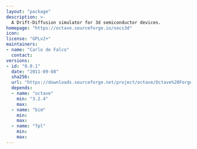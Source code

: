 ```yaml
---
layout: "package"
description: >-
  A Drift-Diffusion simulator for 3d semiconductor devices.
homepage: "https://octave.sourceforge.io/secs3d"
icon:
license: "GPLv2+"
maintainers:
- name: "Carlo de Falco"
  contact:
versions:
- id: "0.0.1"
  date: "2011-09-08"
  sha256:
  url: "https://downloads.sourceforge.net/project/octave/Octave%20Forge%20Packages/Individual%20Package%20Releases/secs3d-0.0.1.tar.gz"
  depends:
  - name: "octave"
    min: "3.2.4"
    max:
  - name: "bim"
    min:
    max:
  - name: "fpl"
    min:
    max:
---
```

